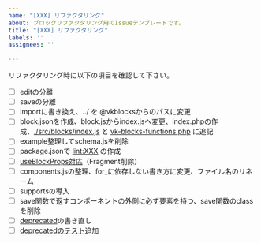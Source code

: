 ```yaml
---
name: "[XXX] リファクタリング"
about: ブロックリファクタリング用のIssueテンプレートです。
title: "[XXX] リファクタリング"
labels: ''
assignees: ''

---
```


リファクタリング時に以下の項目を確認して下さい。

 - [ ] editの分離
 - [ ] saveの分離
 - [ ] importに書き換え、../ を @vkblocksからのパスに変更
 - [ ] block.jsonを作成、block.jsからindex.jsへ変更、index.phpの作成、[./src/blocks/index.js](https://github.com/vektor-inc/vk-blocks-pro/blob/feature/deprecated-test/src/blocks/index.js#L52) と [vk-blocks-functions.php](https://github.com/vektor-inc/vk-blocks-pro/blob/feature/deprecated-test/inc/vk-blocks/vk-blocks-functions.php#L173) に追記
 - [ ] example整理してschema.jsを削除
 - [ ] package.jsonで [lint:XXX](https://github.com/vektor-inc/vk-blocks-pro/blob/feature/deprecated-test/package.json#L19) の作成
 - [ ] [useBlockProps対応](https://github.com/vektor-inc/vk-blocks-pro/blob/feature/deprecated-test/src/blocks/alert/edit.js#L39)（Fragment削除）
- [ ]  components.jsの整理、for_に依存しない書き方に変更、ファイル名のリネーム
- [ ]  supportsの導入
- [ ]  save関数で返すコンポーネントの外側に必ず要素を持つ、save関数のclassを削除
 - [ ] [deprecated](https://github.com/vektor-inc/vk-blocks-pro/tree/feature/deprecated-test/src/blocks/alert/deprecated)の書き直し
 - [ ] [deprecatedのテスト](https://github.com/vektor-inc/vk-blocks-pro/tree/feature/deprecated-test/test/e2e-tests/fixtures/blocks)追加